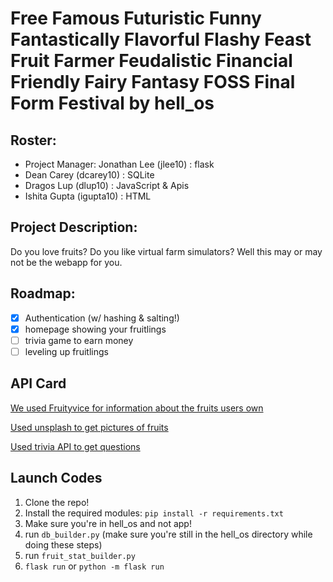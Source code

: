 # Free Famous Futuristic Funny Fantastically Flavorful Flashy Feast Fruit Farmer Feudalistic Financial Friendly Fairy Fantasy FOSS Final Form Festival by hell_os 

## Roster:
- Project Manager: Jonathan Lee (jlee10) : flask
- Dean Carey (dcarey10) : SQLite
- Dragos Lup (dlup10) : JavaScript & Apis
- Ishita Gupta (igupta10) : HTML

## Project Description: 
Do you love fruits? Do you like virtual farm simulators? Well this may or may not be the webapp for you. 


## Roadmap:
- [x] Authentication (w/ hashing & salting!)
- [x] homepage showing your fruitlings
- [ ] trivia game to earn money
- [ ] leveling up fruitlings

## API Card
[We used Fruityvice for information about the fruits users own](https://github.com/stuy-softdev/notes-and-code20-21/blob/master/api_kb/411_on_Fruityvice.md)

[Used unsplash to get pictures of fruits](https://github.com/stuy-softdev/notes-and-code20-21/blob/master/api_kb/411_on_Unsplash.md)

[Used trivia API to get questions](https://github.com/stuy-softdev/notes-and-code20-21/blob/master/api_kb/411_on_OpenTriviaDB.md)

## Launch Codes
1. Clone the repo!
2. Install the required modules: `pip install -r requirements.txt`
3. Make sure you're in hell_os and not app!
4. run `db_builder.py` (make sure you're still in the hell_os directory while doing these steps)
5. run `fruit_stat_builder.py`
6. `flask run` or `python -m flask run`